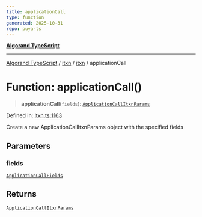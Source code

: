 ```yaml
---
title: applicationCall
type: function
generated: 2025-10-31
repo: puya-ts
---
```

[**Algorand TypeScript**](../../../../README.md)

***

[Algorand TypeScript](../../../../modules.md) / [itxn](../../../README.md) / [itxn](../README.md) / applicationCall

# Function: applicationCall()

> **applicationCall**(`fields`): [`ApplicationCallItxnParams`](../classes/ApplicationCallItxnParams.md)

Defined in: [itxn.ts:1163](https://github.com/algorandfoundation/puya-ts/blob/main/packages/algo-ts/src/itxn.ts#L1163)

Create a new ApplicationCallItxnParams object with the specified fields

## Parameters

### fields

[`ApplicationCallFields`](../interfaces/ApplicationCallFields.md)

## Returns

[`ApplicationCallItxnParams`](../classes/ApplicationCallItxnParams.md)
